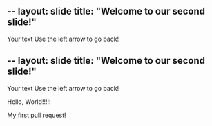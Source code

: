 --
layout: slide
title: "Welcome to our second slide!"
---
Your text
Use the left arrow to go back!

--
layout: slide
title: "Welcome to our second slide!"
---
Your text
Use the left arrow to go back!



Hello, World!!!!!


My first pull request!
